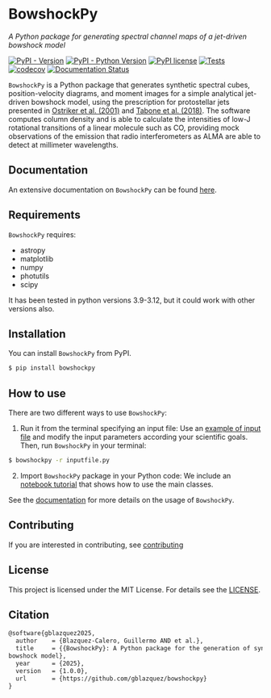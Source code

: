 # BowshockPy

_A Python package for generating spectral channel maps of a jet-driven bowshock model_

[![PyPI - Version](https://badge.fury.io/py/bowshockpy.svg)](https://pypi.org/project/bowshockpy/)
[![PyPI - Python Version](https://img.shields.io/python/required-version-toml?tomlFilePath=https://raw.githubusercontent.com/gblazquez/bowshockpy/main/pyproject.toml)](https://pypi.org/project/bowshockpy/)
[![PyPI license](https://img.shields.io/pypi/l/ansicolortags.svg)](https://github.com/gblazquez/bowshockpy/blob/main/LICENSE)
[![Tests](https://github.com/gblazquez/bowshockpy/actions/workflows/tests.yml/badge.svg)](https://github.com/gblazquez/bowshockpy/actions/workflows/tests.yml)
[![codecov](https://codecov.io/gh/gblazquez/bowshockpy/graph/badge.svg?token=EGA6WEJCYR)](https://codecov.io/gh/gblazquez/bowshockpy)
[![Documentation Status](https://app.readthedocs.org/projects/bowshockpy/badge/?version=latest)](https://bowshockpy.readthedocs.io/en/latest/)

`BowshockPy` is a Python package that generates synthetic spectral cubes, position-velocity diagrams, and moment images for a simple analytical jet-driven bowshock model, using the prescription for protostellar jets presented in [Ostriker et al. (2001)](https://ui.adsabs.harvard.edu/abs/2001ApJ...557..443O/abstract) and [Tabone et al. (2018)](https://ui.adsabs.harvard.edu/abs/2018A%26A...614A.119T/abstract). The software computes column density and is able to calculate the intensities of low-J rotational transitions of a linear molecule such as CO, providing mock observations of the emission that radio interferometers as ALMA are able to detect at millimeter wavelengths.

## Documentation

An extensive documentation on `BowshockPy` can be found [here](https://bowshockpy.readthedocs.io/en/latest/).

## Requirements

`BowshockPy` requires:

- astropy
- matplotlib
- numpy
- photutils
- scipy

It has been tested in python versions 3.9-3.12, but it could work with other versions also.

## Installation

You can install `BowshockPy` from PyPI.

```bash
$ pip install bowshockpy
```

## How to use

There are two different ways to use `BowshockPy`:

1. Run it from the terminal specifying an input file: Use an [example of input file](https://github.com/gblazquez/bowshockpy/tree/main/examples) and modify the input parameters according your scientific goals. Then, run `BowshockPy` in your terminal:

```bash
$ bowshockpy -r inputfile.py
```

2. Import `BowshockPy` package in your Python code: We include an [notebook tutorial](https://github.com/gblazquez/bowshockpy/tree/main/examples/notebook_tutorial.ipynb) that shows how to use the main classes.

See the [documentation](https://bowshockpy.readthedocs.io/en/latest/) for more details on the usage of `BowshockPy`.

## Contributing

If you are interested in contributing, see [contributing](CONTRIBUTING.md)

## License

This project is licensed under the MIT License. For details see the [LICENSE](LICENSE).

## Citation

```tex
@software{gblazquez2025,
  author    = {Blazquez-Calero, Guillermo AND et al.},
  title     = {{BowshockPy}: A Python package for the generation of synthetic spectral channel maps of a jet-driven
bowshock model},
  year      = {2025},
  version   = {1.0.0},
  url       = {https://github.com/gblazquez/bowshockpy}
}
```
